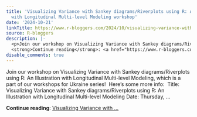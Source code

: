 ```yaml
---
title: 'Visualizing Variance with Sankey diagrams/Riverplots using R: An Illustration
  with Longitudinal Multi-level Modeling workshop'
date: '2024-10-21'
linkTitle: https://www.r-bloggers.com/2024/10/visualizing-variance-with-sankey-diagrams-riverplots-using-r-an-illustration-with-longitudinal-multi-level-modeling-workshop/
source: R-bloggers
description: |-
  <p>Join our workshop on Visualizing Variance with Sankey diagrams/Riverplots using R: An Illustration with Longitudinal Multi-level Modeling, which is a part of our workshops for Ukraine series!  Here’s some more info:  Title: Visualizing Variance with Sankey diagrams/Riverplots using R: An Illustration with Longitudinal Multi-level Modeling Date: Thursday, ...</p>
  <strong>Continue reading</strong>: <a href="https://www.r-bloggers.com/2024/10/visualizing-variance-with-sankey-diagrams-riverplots-using-r-an-illustration-with-longitudinal-multi-level-modeling-workshop/">Visualizing Variance with  ...
disable_comments: true
---
```

<p>Join our workshop on Visualizing Variance with Sankey diagrams/Riverplots using R: An Illustration with Longitudinal Multi-level Modeling, which is a part of our workshops for Ukraine series!  Here’s some more info:  Title: Visualizing Variance with Sankey diagrams/Riverplots using R: An Illustration with Longitudinal Multi-level Modeling Date: Thursday, ...</p>
<strong>Continue reading</strong>: <a href="https://www.r-bloggers.com/2024/10/visualizing-variance-with-sankey-diagrams-riverplots-using-r-an-illustration-with-longitudinal-multi-level-modeling-workshop/">Visualizing Variance with  ...